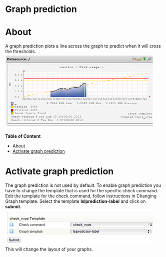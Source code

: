 # Graph prediction

# About 

A graph prediction plots a line across the graph to predict when it will cross the thresholds.
![](attachments/16482348/16679163.png)

**Table of Content**

-   [About ](#Graphprediction-About)
-   [Activate graph prediction](#Graphprediction-Activategraphprediction)

# Activate graph prediction

The graph prediction is not used by default. To enable graph prediction you have to change the template that is used for the specific check command.
 Edit the template for the check command, follow instructions in Changing Graph template.
 Select the template **lslprediction-label** and click on **submit**.
![](attachments/16482348/16679164.png)
 This will change the layout of your graphs.

